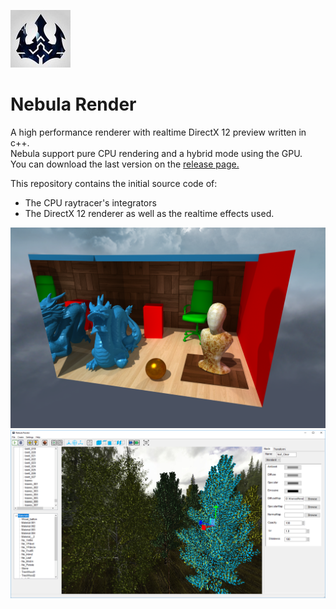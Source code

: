 ![logo](docs/logo.png?raw=true)
# Nebula Render

A high performance renderer with realtime DirectX 12 preview written in c++.  
Nebula support pure CPU rendering and a hybrid mode using the GPU.  
You can download the last version on the [release page.](https://github.com/Trylz/NebulaRender/releases/)  

This repository contains the initial source code of:    
- The CPU raytracer's integrators    
- The DirectX 12 renderer as well as the realtime effects used.   

![Dragon scene](docs/gallery/DragonScene.png?raw=true "DragonScene")  
![Editor](Editor.png?raw=true "Editor")  